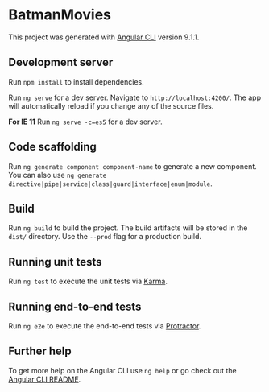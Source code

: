 # BatmanMovies

This project was generated with [Angular CLI](https://github.com/angular/angular-cli) version 9.1.1.

## Development server

Run `npm install` to install dependencies.

Run `ng serve` for a dev server. Navigate to `http://localhost:4200/`. The app will automatically reload if you change any of the source files.

**For IE 11** Run `ng serve -c=es5` for a dev server.

## Code scaffolding

Run `ng generate component component-name` to generate a new component. You can also use `ng generate directive|pipe|service|class|guard|interface|enum|module`.

## Build

Run `ng build` to build the project. The build artifacts will be stored in the `dist/` directory. Use the `--prod` flag for a production build.

## Running unit tests

Run `ng test` to execute the unit tests via [Karma](https://karma-runner.github.io).

## Running end-to-end tests

Run `ng e2e` to execute the end-to-end tests via [Protractor](http://www.protractortest.org/).

## Further help

To get more help on the Angular CLI use `ng help` or go check out the [Angular CLI README](https://github.com/angular/angular-cli/blob/master/README.md).
